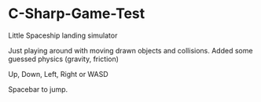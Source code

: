 # C-Sharp-Game-Test
Little Spaceship landing simulator

Just playing around with moving drawn objects and collisions.
Added some guessed physics (gravity, friction)

Up, Down, Left, Right
or
WASD

Spacebar to jump.
